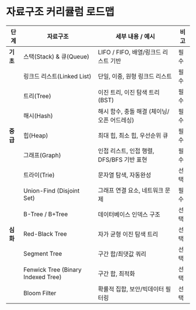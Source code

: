# 자료구조 커리큘럼 로드맵

| 단계 | 자료구조 | 세부 내용 / 예시 | 비고 |
|------|----------|------------------|------|
| **기초** | 스택(Stack) & 큐(Queue) | LIFO / FIFO, 배열/링크드 리스트 기반 | 필수 |
|  | 링크드 리스트(Linked List) | 단일, 이중, 원형 링크드 리스트 | 필수 |
|  | 트리(Tree) | 이진 트리, 이진 탐색 트리(BST) | 필수 |
|  | 해시(Hash) | 해시 함수, 충돌 해결 (체이닝/오픈 어드레싱) | 필수 |
| **중급** | 힙(Heap) | 최대 힙, 최소 힙, 우선순위 큐 | 필수 |
|  | 그래프(Graph) | 인접 리스트, 인접 행렬, DFS/BFS 기반 표현 | 필수 |
|  | 트라이(Trie) | 문자열 탐색, 자동완성 | 선택 |
|  | Union-Find (Disjoint Set) | 그래프 연결 요소, 네트워크 문제 | 필수 |
|  | B-Tree / B+Tree | 데이터베이스 인덱스 구조 | 선택 |
| **심화** | Red-Black Tree | 자가 균형 이진 탐색 트리 | 선택 |
|  | Segment Tree | 구간 합/최댓값 쿼리 | 선택 |
|  | Fenwick Tree (Binary Indexed Tree) | 구간 합, 최적화 | 선택 |
|  | Bloom Filter | 확률적 집합, 보안/빅데이터 필터링 | 선택 |
